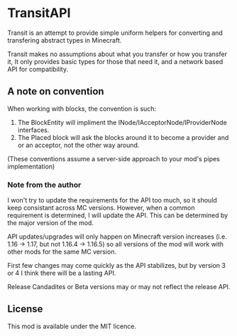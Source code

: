 # TransitAPI
Transit is an attempt to provide simple uniform helpers for converting and transfering abstract types in Minecraft.

Transit makes no assumptions about what you transfer or how you transfer it, It only provides basic types for those that need it, and a network based API for compatibility.

## A note on convention
When working with blocks, the convention is such:
1. The BlockEntity will impliment the INode/IAcceptorNode/IProviderNode interfaces.
2. The Placed block will ask the blocks around it to become a provider and or an acceptor, not the other way around.

(These conventions assume a server-side approach to your mod's pipes implementation)

### Note from the author
I won't try to update the requirements for the API too much, so it should keep consistant across MC versions.  However, when a common requirement is determined, I will update the API.  This can be determined by the major version of the mod.

API updates/upgrades will only happen on Minecraft version increases (i.e. 1.16 -> 1.17, but not 1.16.4 -> 1.16.5) so all versions of the mod will work with other mods for the same MC version.

First few changes may come quickly as the API stabilizes, but by version 3 or 4 I think there will be a lasting API.

Release Candadites or Beta versions may or may not reflect the release API.

## License
This mod is available under the MIT licence.
